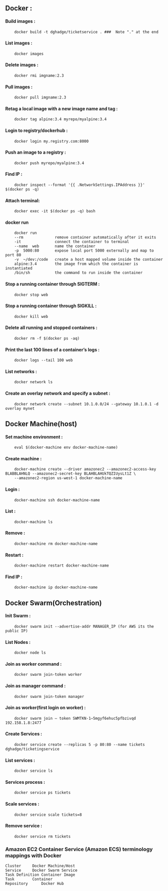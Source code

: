 ##  Docker :
	
####    Build images : 
        docker build -t dghadge/ticketservice . ###  Note "." at the end
	
####    List images : 
        docker images
	
####    Delete images : 
        docker rmi imgname:2.3
	
####    Pull images : 
        docker pull imgname:2.3
	
####    Retag a local image with a new image name and tag : 
        docker tag alpine:3.4 myrepo/myalpine:3.4  
	
####    Login to registry/dockerhub : 
        docker login my.registry.com:8000 
	
####    Push an image to a registry : 
        docker push myrepo/myalpine:3.4
	
####    Find IP : 
        docker inspect --format '{{ .NetworkSettings.IPAddress }}' $(docker ps -q)
	
####    Attach terminal: 
        docker exec -it $(docker ps -q) bash
	
####    docker run
        docker run
	    --rm 		      remove container automatically after it exits 
	    -it 	          connect the container to terminal 
	    --name 	web 	  name the container 
	    -p 	5000:80 	  expose local port 5000 externally and map to port 80 
	    -v 	~/dev:/code	  create a host mapped volume inside the container 
	    alpine:3.4 		  the image from which the container is instantiated 
	    /bin/sh 	      the command to run inside the container 
	
####    Stop a running container through SIGTERM : 
        docker stop web
	
####    Stop a running container through SIGKILL : 
        docker kill web
	
####    Delete all running and stopped containers : 
        docker rm -f $(docker ps -aq)
	
####    Print the last 100 lines of a container’s logs : 
        docker logs --tail 100 web
        
####    List networks : 
        docker network ls
        
####    Create an overlay network and specify a subnet :
        docker network create --subnet 10.1.0.0/24 --gateway 10.1.0.1 -d overlay mynet
	
	
	
##  Docker Machine(host)
	
####    Set machine environment : 
        eval $(docker-machine env docker-machine-name)
	
####    Create machine : 
        docker-machine create --driver amazonec2 --amazonec2-access-key BLABBLAHNLQ --amazonec2-secret-key BLAHBLAHUkTQZIUysLt1Z \
        --amazonec2-region us-west-1 docker-machine-name
	
####    Login : 
        docker-machine ssh docker-machine-name
	
####    List : 
        docker-machine ls
	
####    Remove : 
        docker-machine rm docker-machine-name
	
####    Restart : 
        docker-machine restart docker-machine-name
	
####    Find IP : 
        docker-machine ip docker-machine-name
	
	
##  Docker Swarm(Orchestration)
	
####    Init Swarm : 
        docker swarm init --advertise-addr MANAGER_IP (for AWS its the public IP)
	
####    List Nodes : 
        docker node ls
	
####    Join as worker command : 
        docker swarm join-token worker
	
####    Join as manager command : 
        docker swarm join-token manager
	
####    Join as worker(first login on worker) : 
        docker swarm join — token SWMTKN-1–5mgyf6ehuc5pfbzivqd 192.158.1.8:2477
	
####    Create Services : 
        docker service create --replicas 5 -p 80:80 --name tickets dghadge/ticketingservice
	
####    List services : 
        docker service ls
	
####    Services process : 
        docker service ps tickets
	
####    Scale services : 
        docker service scale tickets=8
	
####    Remove service : 
        docker service rm tickets
	
	
	
### Amazon EC2 Container Service (Amazon ECS) terminology mappings with Docker
    Cluster		Docker Machine/Host
    Service		Docker Swarm Service
    Task Definition	Container Image
    Task		Container
    Repository		Docker Hub

